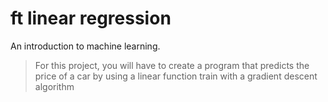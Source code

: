 # ft linear regression

An introduction to machine learning.

> For this project, you will have to create a program that predicts the price
of a car by using a linear function train with a gradient descent algorithm


